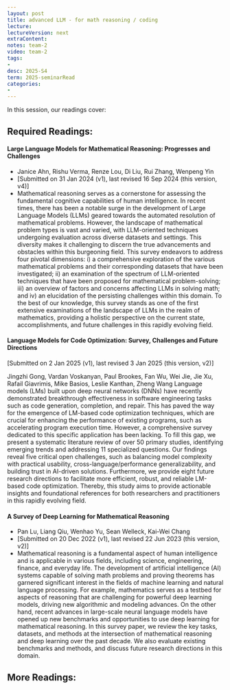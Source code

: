```yaml
---
layout: post
title: advanced LLM - for math reasoning / coding   
lecture: 
lectureVersion: next
extraContent: 
notes: team-2
video: team-2
tags:
- 
desc: 2025-S4
term: 2025-seminarRead
categories:
- 
---
```



In this session, our readings cover: 

## Required Readings: 



#### Large Language Models for Mathematical Reasoning: Progresses and Challenges
+ Janice Ahn, Rishu Verma, Renze Lou, Di Liu, Rui Zhang, Wenpeng Yin
+ [Submitted on 31 Jan 2024 (v1), last revised 16 Sep 2024 (this version, v4)]
+ Mathematical reasoning serves as a cornerstone for assessing the fundamental cognitive capabilities of human intelligence. In recent times, there has been a notable surge in the development of Large Language Models (LLMs) geared towards the automated resolution of mathematical problems. However, the landscape of mathematical problem types is vast and varied, with LLM-oriented techniques undergoing evaluation across diverse datasets and settings. This diversity makes it challenging to discern the true advancements and obstacles within this burgeoning field. This survey endeavors to address four pivotal dimensions: i) a comprehensive exploration of the various mathematical problems and their corresponding datasets that have been investigated; ii) an examination of the spectrum of LLM-oriented techniques that have been proposed for mathematical problem-solving; iii) an overview of factors and concerns affecting LLMs in solving math; and iv) an elucidation of the persisting challenges within this domain. To the best of our knowledge, this survey stands as one of the first extensive examinations of the landscape of LLMs in the realm of mathematics, providing a holistic perspective on the current state, accomplishments, and future challenges in this rapidly evolving field.


#### Language Models for Code Optimization: Survey, Challenges and Future Directions

[Submitted on 2 Jan 2025 (v1), last revised 3 Jan 2025 (this version, v2)]

Jingzhi Gong, Vardan Voskanyan, Paul Brookes, Fan Wu, Wei Jie, Jie Xu, Rafail Giavrimis, Mike Basios, Leslie Kanthan, Zheng Wang
Language models (LMs) built upon deep neural networks (DNNs) have recently demonstrated breakthrough effectiveness in software engineering tasks such as code generation, completion, and repair. This has paved the way for the emergence of LM-based code optimization techniques, which are crucial for enhancing the performance of existing programs, such as accelerating program execution time. However, a comprehensive survey dedicated to this specific application has been lacking. To fill this gap, we present a systematic literature review of over 50 primary studies, identifying emerging trends and addressing 11 specialized questions. Our findings reveal five critical open challenges, such as balancing model complexity with practical usability, cross-language/performance generalizability, and building trust in AI-driven solutions. Furthermore, we provide eight future research directions to facilitate more efficient, robust, and reliable LM-based code optimization. Thereby, this study aims to provide actionable insights and foundational references for both researchers and practitioners in this rapidly evolving field.



#### A Survey of Deep Learning for Mathematical Reasoning
+ Pan Lu, Liang Qiu, Wenhao Yu, Sean Welleck, Kai-Wei Chang
+ [Submitted on 20 Dec 2022 (v1), last revised 22 Jun 2023 (this version, v2)]
+ Mathematical reasoning is a fundamental aspect of human intelligence and is applicable in various fields, including science, engineering, finance, and everyday life. The development of artificial intelligence (AI) systems capable of solving math problems and proving theorems has garnered significant interest in the fields of machine learning and natural language processing. For example, mathematics serves as a testbed for aspects of reasoning that are challenging for powerful deep learning models, driving new algorithmic and modeling advances. On the other hand, recent advances in large-scale neural language models have opened up new benchmarks and opportunities to use deep learning for mathematical reasoning. In this survey paper, we review the key tasks, datasets, and methods at the intersection of mathematical reasoning and deep learning over the past decade. We also evaluate existing benchmarks and methods, and discuss future research directions in this domain.


## More Readings: 

